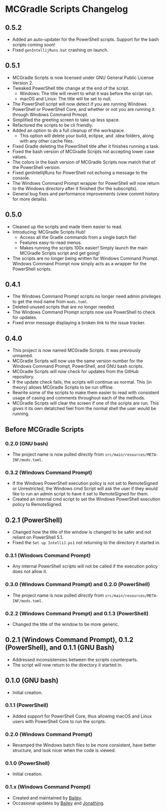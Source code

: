 # MCGradle Scripts Changelog

## 0.5.2

- Added an auto-updater for the PowerShell scripts. Support for the bash scripts coming soon!
- Fixed `genIntellijRuns.bat` crashing on launch.

## 0.5.1

- MCGradle Scripts is now licensed under GNU General Public License Version 2.
- Tweaked PowerShell title change at the end of the script.
  - Windows: The title will revert to what it was before the script ran.
  - macOS and Linux: The title will be set to null.
- The PowerShell script will now detect if you are running Windows PowerShell or PowerShell Core, and whether or not you are running it through Windows Command Prmopt.
- Simplified the greeting screen to take up less space.
- Refactored the scripts to be cli friendly.
- Added an option to do a full cleanup of the workspace.
  - This option will delete your build, eclipse, and .idea folders, along with any other cache files.
- Fixed Gradle deleting the PowerShell title after it finishes running a task.
- Fixed the bash version of MCGradle Scripts not accepting lower case values.
- The colors in the bash version of MCGradle Scripts now match that of the PowerShell version.
- Fixed genIntellijRuns for PowerShell not echoing a message to the console.
- The Windows Command Prompt wrapper for PowerShell will now return to the Windows directory after it finished (for the subscripts).
- General bug fixes and performance improvements (view commit history for more details).

## 0.5.0

- Cleaned up the scripts and made them easier to read.
- Introducing: MCGradle Scripts Hub!
  - Access all the Gradle commands from a single batch file!
  - Features easy-to-read menus.
  - Makes running the scripts 100x easier! Simply launch the main MCGradle Scripts script and get going!
- The scripts are no longer being written for Windows Command Prompt. Windows Command Prompt now simply acts as a wrapper for the PowerShell scripts.

## 0.4.1

- The Windows Command Prompt scripts no longer need admin privileges to get the mod name from `mods.toml`.
- Deleted unused scripts that are no longer needed.
- The Windows Command Prompt scripts now use PowerShell to check for updates.
- Fixed error message displaying a broken link to the issue tracker.

## 0.4.0

- This project is now named MCGradle Scripts. It was previously unnamed.
- MCGradle Scripts will now use the same version number for the Windows Command Prompt, PowerShell, and GNU bash scripts.
- MCGradle Scripts will now check for updates from the GitHub repository.
- If the update check fails, the scripts will continue as normal. This (in theory) allows MCGradle Scripts to be run offline.
- Rewrite some of the scripts to make them easier to read with consistent usage of casing and comments throughout each of the methods.
- MCGradle Scripts will clear the screen if one of the scripts are run. This gives it its own detatched feel from the normal shell the user would be running.

## Before MCGradle Scripts

### 0.2.0 (GNU bash)

- The project name is now pulled *directly* from `src/main/resources/META-INF/mods.toml`.

### 0.3.2 (Windows Command Prompt)

- If the Windows PowerShell execution policy is not set to RemoteSigned or Unrestricted, the Windows cmd Script will ask the user if they would like to run an admin script to have it set to RemoteSigned for them.
- Created an internal cmd script to set the Windows PowerShell execution policy to RemoteSigned.

## 0.2.1 (PowerShell)

- Changed how the title of the window is changed to be safer and not reliant on PowerShell 5.1.
- Fixed the `Set up IntelliJ.ps1` not returning to the directory it started in.

### 0.3.1 (Windows Command Prompt)

- Any internal PowerShell scripts will not be called if the execution policy does not allow it.

### 0.3.0 (Windows Command Prompt) and 0.2.0 (PowerShell)

- The project name is now pulled *directly* from `src/main/resources/META-INF/mods.toml`.

### 0.2.2 (Windows Command Prompt) and 0.1.3 (PowerShell)

- Changed the title of the window to be more generic.

## 0.2.1 (Windows Command Prompt), 0.1.2 (PowerShell), and 0.1.1 (GNU Bash)

- Addressed inconsistensies between the scripts counterparts.
- The script will now return to the directory it started in.

## 0.1.0 (GNU bash)

- Initial creation.

### 0.1.1 (PowerShell)

- Added support for PowerShell Core, thus allowing macOS and Linux users with PowerShell Core to run the scripts.

### 0.2.0 (Windows Command Prompt)

- Revamped the Windows batch files to be more consistent, have better structure, and look nicer when the code is viewed.

### 0.1.0 (PowerShell)

- Initial creation.

### 0.1.x (Windows Command Prompt)

- Created and maintained by [Bailey](https://gitlab.com/KingPhygieBoo).
- Occasional updates by [Bailey](https://gitlab.com/KingPhygieBoo) and [Jonathing](https://github.com/Jonathing).

